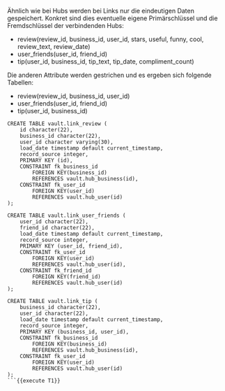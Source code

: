 Ähnlich wie bei Hubs werden bei Links nur die eindeutigen Daten gespeichert. Konkret sind dies eventuelle eigene Primärschlüssel und die Fremdschlüssel der verbindenden Hubs:

- review(review_id, business_id, user_id, stars, useful, funny, cool, review_text, review_date)
- user_friends(user_id, friend_id)
- tip(user_id, business_id, tip_text, tip_date, compliment_count)

Die anderen Attribute werden gestrichen und es ergeben sich folgende Tabellen:

- review(review_id, business_id, user_id)
- user_friends(user_id, friend_id)
- tip(user_id, business_id)

```
CREATE TABLE vault.link_review (
    id character(22),
    business_id character(22),
    user_id character varying(30),
    load_date timestamp default current_timestamp,
    record_source integer,
    PRIMARY KEY (id),
    CONSTRAINT fk_business_id
        FOREIGN KEY(business_id) 
        REFERENCES vault.hub_business(id),
    CONSTRAINT fk_user_id
        FOREIGN KEY(user_id) 
        REFERENCES vault.hub_user(id)
);

CREATE TABLE vault.link_user_friends (
    user_id character(22),
    friend_id character(22),
    load_date timestamp default current_timestamp,
    record_source integer,
    PRIMARY KEY (user_id, friend_id),
    CONSTRAINT fk_user_id
        FOREIGN KEY(user_id) 
        REFERENCES vault.hub_user(id),
    CONSTRAINT fk_friend_id
        FOREIGN KEY(friend_id) 
        REFERENCES vault.hub_user(id)
);

CREATE TABLE vault.link_tip (
    business_id character(22),
    user_id character(22),
    load_date timestamp default current_timestamp,
    record_source integer,
    PRIMARY KEY (business_id, user_id),
    CONSTRAINT fk_business_id
        FOREIGN KEY(business_id) 
        REFERENCES vault.hub_business(id),
    CONSTRAINT fk_user_id
        FOREIGN KEY(user_id) 
        REFERENCES vault.hub_user(id)
);
```{{execute T1}}